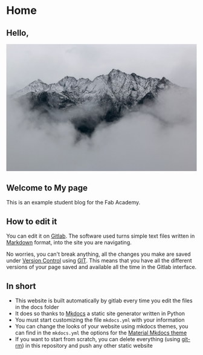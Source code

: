 # Home

## Hello,

![](./images/week01/assignment-photo.jpg)

## Welcome to My page

This is an example student blog for the Fab Academy.

## How to edit it

You can edit it on [Gitlab](http://gitlab.fabcloud.org). The software used turns simple text files
written in [Markdown](https://en.wikipedia.org/wiki/Markdown) format, into the site you are navigating.

No worries, you can't break anything, all the changes you make are saved under [Version Control](https://en.wikipedia.org/wiki/Version_control) using [GIT](https://git-scm.com/book/en/v2/Getting-Started-About-Version-Control). This means that you have all the different versions of your page saved and available all the time in the Gitlab interface.

## In short

- This website is built automatically by gitlab every time you edit the files in the docs folder
- It does so thanks to [Mkdocs](https://mkdocs.org) a static site generator written in Python
- You must start customizing the file `mkdocs.yml` with your information
- You can change the looks of your website using mkdocs themes, you can find in the `mkdocs.yml` the options for the [Material Mkdocs theme](https://squidfunk.github.io/mkdocs-material/)
- If you want to start from scratch, you can delete everything (using [git-rm](https://git-scm.com/docs/git-rm)) in this repository and push any other static website
